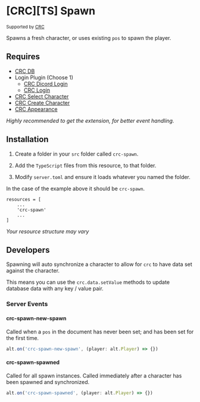 # [CRC][TS] Spawn

<sup>Supported by <a href="https://github.com/orgs/altv-crc/">CRC</a></sup>

Spawns a fresh character, or uses existing `pos` to spawn the player.

## Requires

- [CRC DB](https://github.com/altv-crc/crc-db)
- Login Plugin (Choose 1)
  - [CRC Dicord Login](https://github.com/altv-crc/crc-discord-login)
  - [CRC Login](https://github.com/altv-crc/crc-login)
- [CRC Select Character](https://github.com/altv-crc/crc-select-character)
- [CRC Create Character](https://github.com/altv-crc/crc-create-character)
- [CRC Appearance](https://github.com/altv-crc/crc-appearance)

_Highly recommended to get the extension, for better event handling._

## Installation

1. Create a folder in your `src` folder called `crc-spawn`.

2. Add the `TypeScript` files from this resource, to that folder.

3. Modify `server.toml` and ensure it loads whatever you named the folder.

In the case of the example above it should be `crc-spawn`.

```
resources = [ 
    ...
    'crc-spawn'
    ...
]
```

_Your resource structure may vary_

## Developers

Spawning will auto synchronize a character to allow for `crc` to have data set against the character.

This means you can use the `crc.data.setValue` methods to update database data with any key / value pair.

### Server Events

#### crc-spawn-new-spawn

Called when a `pos` in the document has never been set; and has been set for the first time.

```ts
alt.on('crc-spawn-new-spawn', (player: alt.Player) => {})
```

#### crc-spawn-spawned

Called for all spawn instances. Called immediately after a character has been spawned and synchronized.

```ts
alt.on('crc-spawn-spawned', (player: alt.Player) => {})
```